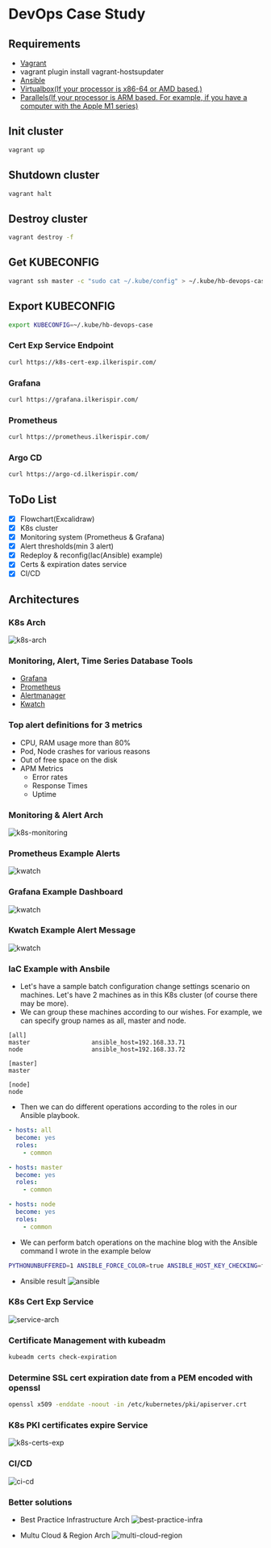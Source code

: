 # DevOps Case Study

## Requirements

* [Vagrant](https://www.vagrantup.com/downloads)
 * vagrant plugin install vagrant-hostsupdater
* [Ansible](https://docs.ansible.com/ansible/latest/installation_guide/intro_installation.html)
* [Virtualbox(If your processor is x86-64 or AMD based.)](https://www.virtualbox.org/wiki/Downloads)
* [Parallels(If your processor is ARM based. For example, if you have a computer with the Apple M1 series)](https://www.parallels.com/eu/products/desktop/trial/)

## Init cluster
```bash
vagrant up
```

## Shutdown cluster
```bash
vagrant halt
```

## Destroy cluster
```bash
vagrant destroy -f
```
## Get KUBECONFIG
```bash
vagrant ssh master -c "sudo cat ~/.kube/config" > ~/.kube/hb-devops-case
```

## Export KUBECONFIG
```bash
export KUBECONFIG=~/.kube/hb-devops-case
```

### Cert Exp Service Endpoint
```bash
curl https://k8s-cert-exp.ilkerispir.com/
```

### Grafana
```bash
curl https://grafana.ilkerispir.com/
```

### Prometheus
```bash
curl https://prometheus.ilkerispir.com/
```

### Argo CD
```bash
curl https://argo-cd.ilkerispir.com/
```

## ToDo List
- [x] Flowchart(Excalidraw)
- [x] K8s cluster
- [x] Monitoring system (Prometheus & Grafana)
- [x] Alert thresholds(min 3 alert)
- [x] Redeploy & reconfig(Iac(Ansible) example)
- [x] Certs & expiration dates service
- [x] CI/CD

## Architectures

### K8s Arch
![k8s-arch](./assets/k8s-cluster.png)

### Monitoring, Alert, Time Series Database Tools
* [Grafana](https://grafana.com/docs/)
* [Prometheus](https://prometheus.io/docs/introduction/overview/)
* [Alertmanager](https://prometheus.io/docs/alerting/latest/alertmanager/)
* [Kwatch](https://github.com/abahmed/kwatch/)

### Top alert definitions for 3 metrics
* CPU, RAM usage more than 80%
* Pod, Node crashes for various reasons
* Out of free space on the disk
* APM Metrics
  * Error rates
  * Response Times
  * Uptime

### Monitoring & Alert Arch
![k8s-monitoring](./assets/k8s-monitoring.png)

### Prometheus Example Alerts
![kwatch](./assets/prometheus.png)

### Grafana Example Dashboard
![kwatch](./assets/grafana.png)

### Kwatch Example Alert Message
![kwatch](./assets/kwatch.png)

### IaC Example with Ansbile
* Let's have a sample batch configuration change settings scenario on machines. Let's have 2 machines as in this K8s cluster (of course there may be more).
* We can group these machines according to our wishes. For example, we can specify group names as all, master and node.

```
[all]
master                 ansible_host=192.168.33.71
node                   ansible_host=192.168.33.72

[master]
master

[node]
node
```

* Then we can do different operations according to the roles in our Ansible playbook.

```yaml
- hosts: all
  become: yes
  roles:
    - common

- hosts: master
  become: yes
  roles:
    - common

- hosts: node
  become: yes
  roles:
    - common
```

* We can perform batch operations on the machine blog with the Ansible command I wrote in the example below
```bash
PYTHONUNBUFFERED=1 ANSIBLE_FORCE_COLOR=true ANSIBLE_HOST_KEY_CHECKING=false ANSIBLE_SSH_ARGS='-o UserKnownHostsFile=/dev/null -o IdentitiesOnly=yes -o ControlMaster=auto -o ControlPersist=60s' ansible-playbook --connection=ssh --timeout=30 --user="vagrant" --limit="all" --inventory-file=./hosts --ask-pass --become -vvv ansible.yml
```

* Ansible result
![ansible](./assets/ansible.png)

### K8s Cert Exp Service
![service-arch](./assets/service-arch.png)

### Certificate Management with kubeadm
```bash
kubeadm certs check-expiration
```

### Determine SSL cert expiration date from a PEM encoded with openssl
```bash
openssl x509 -enddate -noout -in /etc/kubernetes/pki/apiserver.crt
```

### K8s PKI certificates expire Service
![k8s-certs-exp](./assets/k8s-certs-exp.png)

### CI/CD

![ci-cd](./assets/ci-cd.png)

### Better solutions

* Best Practice Infrastructure Arch 
![best-practice-infra](./assets/best-practice-infra.png)

* Multu Cloud & Region Arch
![multi-cloud-region](./assets/multi-cloud-region.png)